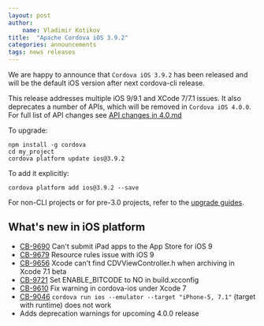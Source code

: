 ```yaml
---
layout: post
author:
    name: Vladimir Kotikov
title:  "Apache Cordova iOS 3.9.2"
categories: announcements
tags: news releases
---
```

We are happy to announce that `Cordova iOS 3.9.2` has been released and will be the default iOS version after next cordova-cli release.

This release addresses multiple iOS 9/9.1 and XCode 7/7.1 issues. It also deprecates a number of APIs, which will be removed in `Cordova iOS 4.0.0`. For full list of API changes see [API changes in 4.0.md](https://github.com/apache/cordova-ios/blob/master/guides/API%20changes%20in%204.0.md)

To upgrade:

    npm install -g cordova
    cd my_project
    cordova platform update ios@3.9.2

<!--more-->    
To add it explicitly:

    cordova platform add ios@3.9.2 --save

For non-CLI projects or for pre-3.0 projects, refer to the [upgrade guides](http://cordova.apache.org/docs/en/edge/guide_platforms_index.md.html).


## What's new in iOS platform
* [CB-9690](https://issues.apache.org/jira/browse/CB-9690) Can't submit iPad apps to the App Store for iOS 9
* [CB-9679](https://issues.apache.org/jira/browse/CB-9679) Resource rules issue with iOS 9
* [CB-9656](https://issues.apache.org/jira/browse/CB-9656) Xcode can't find CDVViewController.h when archiving in Xcode 7.1 beta
* [CB-9721](https://issues.apache.org/jira/browse/CB-9721) Set ENABLE_BITCODE to NO in build.xcconfig
* [CB-9610](https://issues.apache.org/jira/browse/CB-9610) Fix warning in cordova-ios under Xcode 7
* [CB-9046](https://issues.apache.org/jira/browse/CB-9046) `cordova run ios --emulator --target "iPhone-5, 7.1"` (target with runtime) does not work
* Adds deprecation warnings for upcoming 4.0.0 release
